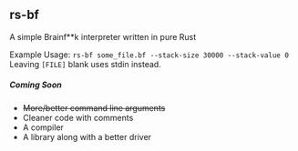 ## rs-bf
A simple Brainf**k interpreter written in pure Rust

Example Usage: `rs-bf some_file.bf --stack-size 30000 --stack-value 0`   
Leaving `[FILE]` blank uses stdin instead.

##### Coming Soon
* ~~More/better command line arguments~~
* Cleaner code with comments
* A compiler
* A library along with a better driver
